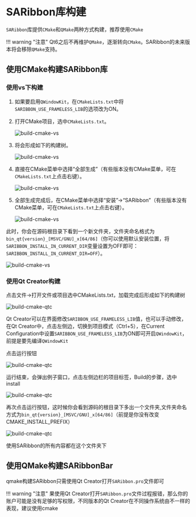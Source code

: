 # SARibbon库构建

`SARibbon`库提供`CMake`和`QMake`两种方式构建，推荐使用`CMake`

!!! warning "注意"
    Qt6之后不再维护`QMake`，逐渐转向`CMake`。SARibbon的未来版本将会移除`QMake`支持。

## 使用CMake构建SARibbon库

### 使用vs下构建

1. 如果要启用`QWindowKit`，在`CMakeLists.txt`中将`SARIBBON_USE_FRAMELESS_LIB`的选项改为ON。

2. 打开CMake项目，选中`CMakeLists.txt`。

   ![build-cmake-vs](../../assets/pic/build-cmake-vs-01.png)

3. 将会形成如下的构建树。

   ![build-cmake-vs](../../assets/pic/build-cmake-vs-02.png)

4. 直接在CMake菜单中选择“全部生成”（有些版本没有CMake菜单，可在`CMakeLists.txt`上点击右键）。

   ![build-cmake-vs](../../assets/pic/build-cmake-vs-03.png)

5. 全部生成完成后，在CMake菜单中选择“安装”->“SARibbon”（有些版本没有CMake菜单，可在`CMakeLists.txt`上点击右键）。

   ![build-cmake-vs](../../assets/pic/build-cmake-vs-04.png)

此时，你会在源码根目录下看到一个新文件夹，文件夹命名格式为`bin_qt{version}_[MSVC/GNU]_x[64/86]`（你可以使用默认安装位置，将`SARIBBON_INSTALL_IN_CURRENT_DIR`变量设置为OFF即可：`SARIBBON_INSTALL_IN_CURRENT_DIR=OFF`）。

   ![build-cmake-vs](../../assets/pic/build-cmake-install-dir.png)

### 使用Qt Creator构建

点击文件->打开文件或项目选中CMakeLists.txt，加载完成后形成如下的构建树

![build-cmake-qtc](../../assets/pic/build-cmake-qtc-01.png)

Qt Creator可以在界面修改`SARIBBON_USE_FRAMELESS_LIB`值，也可以手动修改，在Qt Creator中，点击左侧边，切换到项目模式（Ctrl+5），在Current Configuration中设置`SARIBBON_USE_FRAMELESS_LIB`为ON即可开启`QWindowKit`，前提是要先编译`QWindowKit`

点击运行按钮

![build-cmake-qtc](../../assets/pic/build-cmake-qtc-02.png)

运行结束，会弹出例子窗口，点击左侧边栏的项目标签，Build的步骤，选中install

![build-cmake-qtc](../../assets/pic/build-cmake-qtc-03.png)

再次点击运行按钮，这时候你会看到源码的根目录下多出一个文件夹,文件夹命名方式为`bin_qt{version}_[MSVC/GNU]_x[64/86]`（前提是你没有改变CMAKE_INSTALL_PREFIX）

![build-cmake-qtc](../../assets/pic/build-cmake-install-dir.png)

使用SARibbon的所有内容都在这个文件夹下

## 使用QMake构建SARibbonBar

qmake构建SARibbon只需使用Qt Creator打开`SARibbon.pro`文件即可

!!! warning "注意"
    果使用Qt Creator打开`SARibbon.pro`文件过程报错，那么你的账户可能是没有足够的写权限，不同版本的Qt Creator在不同操作系统由不一样的表现，建议使用cmake

